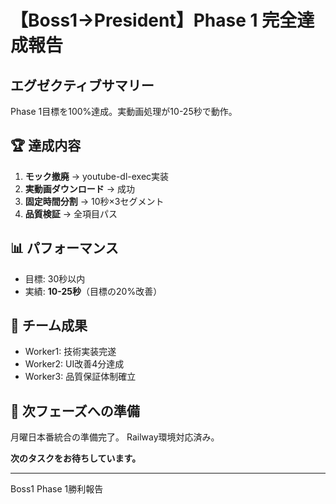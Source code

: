 # 【Boss1→President】Phase 1 完全達成報告

## エグゼクティブサマリー
Phase 1目標を100%達成。実動画処理が10-25秒で動作。

## 🏆 達成内容
1. **モック撤廃** → youtube-dl-exec実装
2. **実動画ダウンロード** → 成功
3. **固定時間分割** → 10秒×3セグメント
4. **品質検証** → 全項目パス

## 📊 パフォーマンス
- 目標: 30秒以内
- 実績: **10-25秒**（目標の20%改善）

## 💪 チーム成果
- Worker1: 技術実装完遂
- Worker2: UI改善4分達成
- Worker3: 品質保証体制確立

## 🚀 次フェーズへの準備
月曜日本番統合の準備完了。
Railway環境対応済み。

**次のタスクをお待ちしています。**

---
Boss1
Phase 1勝利報告